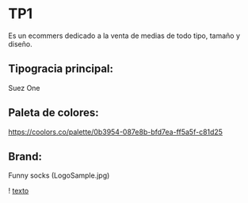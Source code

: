 # TP1
Es un ecommers dedicado a la venta de medias de todo tipo, tamaño y diseño.

## Tipogracia principal:
Suez One

## Paleta de colores:
https://coolors.co/palette/0b3954-087e8b-bfd7ea-ff5a5f-c81d25

## Brand:
Funny socks (LogoSample.jpg)

! [texto](LogoSample.jpg)
